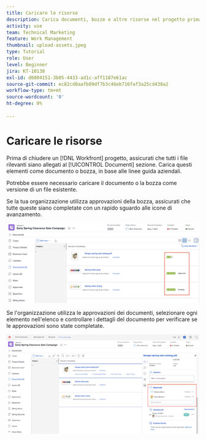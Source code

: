 ```yaml
---
title: Caricare le risorse
description: Carica documenti, bozze e altre risorse nel progetto prima di chiuderlo, in modo da associare tutti i dati pertinenti.
activity: use
team: Technical Marketing
feature: Work Management
thumbnail: upload-assets.jpeg
type: Tutorial
role: User
level: Beginner
jira: KT-10138
exl-id: d6004151-3b05-4433-ad1c-aff1187e61ac
source-git-commit: ec82cd0aafb89df7b3c46eb716faf3a25cd438a2
workflow-type: tm+mt
source-wordcount: '0'
ht-degree: 0%

---
```


# Caricare le risorse

Prima di chiudere un [!DNL Workfront] progetto, assicurati che tutti i file rilevanti siano allegati al [!UICONTROL Documenti] sezione. Carica questi elementi come documento o bozza, in base alle linee guida aziendali.

Potrebbe essere necessario caricare il documento o la bozza come versione di un file esistente.

Se la tua organizzazione utilizza approvazioni della bozza, assicurati che tutte queste siano completate con un rapido sguardo alle icone di avanzamento.

![Pagina Documenti con icone di avanzamento della bozza](assets/planner-fund-proof-progress-icons.png)

Se l&#39;organizzazione utilizza le approvazioni dei documenti, selezionare ogni elemento nell&#39;elenco e controllare i dettagli del documento per verificare se le approvazioni sono state completate.

![Riepilogo laterale nella pagina Documenti che mostra l&#39;approvazione del documento](assets/planner-fund-document-approval.png)

<!---
learn more urls
Create proofs
Add new documents to Workfront
--->
